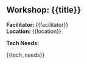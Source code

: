 ## Workshop: {{title}}

**Facilitator:** {{facilitator}}  
**Location:** {{location}}

**Tech Needs:**

{{tech_needs}}


